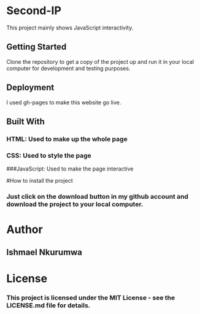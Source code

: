 # Second-IP
This project mainly shows JavaScript interactivity.

## Getting Started
Clone the repository to get a copy of the project up and run it in your local computer for development and testing purposes.

## Deployment
I used gh-pages to make this website go live.

## Built With
### HTML: Used to make up the whole page
### CSS: Used to style the page
###JavaScript: Used to make the page interactive

#How to install the project
### Just click on the download button in my github account and download the project to your local computer.

# Author
## Ishmael Nkurumwa

# License
### This project is licensed under the MIT License - see the LICENSE.md file for details.
